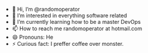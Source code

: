- 👋 Hi, I’m @randomoperator
- 👀 I’m interested in everything software related
- 🌱 I’m currently learning how to be a master DevOps
- 📫 How to reach me randomoperator at hotmail.com
- 😄 Pronouns: He
- ⚡ Curious fact: I preffer coffee over monster.

<!---
randomoperator/randomoperator is a ✨ special ✨ repository because its `README.md` (this file) appears on your GitHub profile.
You can click the Preview link to take a look at your changes.
--->
